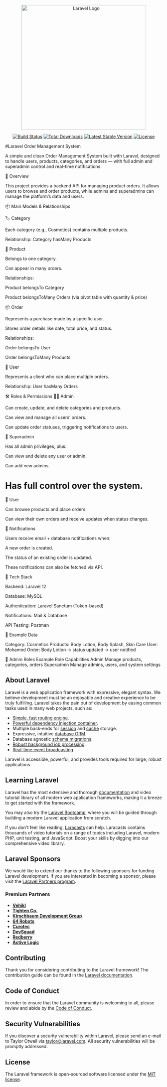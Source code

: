 <p align="center"><a href="https://laravel.com" target="_blank"><img src="https://raw.githubusercontent.com/laravel/art/master/logo-lockup/5%20SVG/2%20CMYK/1%20Full%20Color/laravel-logolockup-cmyk-red.svg" width="400" alt="Laravel Logo"></a></p>

<p align="center">
<a href="https://github.com/laravel/framework/actions"><img src="https://github.com/laravel/framework/workflows/tests/badge.svg" alt="Build Status"></a>
<a href="https://packagist.org/packages/laravel/framework"><img src="https://img.shields.io/packagist/dt/laravel/framework" alt="Total Downloads"></a>
<a href="https://packagist.org/packages/laravel/framework"><img src="https://img.shields.io/packagist/v/laravel/framework" alt="Latest Stable Version"></a>
<a href="https://packagist.org/packages/laravel/framework"><img src="https://img.shields.io/packagist/l/laravel/framework" alt="License"></a>
</p>

#Laravel Order Management System

A simple and clean Order Management System built with Laravel, designed to handle users, products, categories, and orders — with full admin and superadmin control and real-time notifications.

🚀 Overview

This project provides a backend API for managing product orders.
It allows users to browse and order products, while admins and superadmins can manage the platform’s data and users.

📦 Main Models & Relationships

🏷️ Category

Each category (e.g., Cosmetics) contains multiple products.

Relationship:
Category hasMany Products

🧴 Product

Belongs to one category.

Can appear in many orders.

Relationships:

Product belongsTo Category

Product belongsToMany Orders (via pivot table with quantity & price)

📦 Order

Represents a purchase made by a specific user.

Stores order details like date, total price, and status.

Relationships:

Order belongsTo User

Order belongsToMany Products

👤 User

Represents a client who can place multiple orders.

Relationship:
User hasMany Orders

🛠️ Roles & Permissions
👨‍💼 Admin

Can create, update, and delete categories and products.

Can view and manage all users’ orders.

Can update order statuses, triggering notifications to users.

🦸 Superadmin

Has all admin privileges, plus:

Can view and delete any user or admin.

Can add new admins.

Has full control over the system.
==========================================
👥 User

Can browse products and place orders.

Can view their own orders and receive updates when status changes.

🔔 Notifications

Users receive email + database notifications when:

A new order is created.

The status of an existing order is updated.

These notifications can also be fetched via API.

🧩 Tech Stack

Backend: Laravel 12

Database: MySQL

Authentication: Laravel Sanctum (Token-based)

Notifications: Mail & Database

API Testing: Postman

📁 Example Data

Category: Cosmetics
Products: Body Lotion, Body Splash, Skin Care
User: Mohamed
Order: Body Lotion → status updated → user notified

🔑 Admin Roles Example
Role	Capabilities
Admin	Manage products, categories, orders
Superadmin	Manage admins, users, and system settings

## About Laravel

Laravel is a web application framework with expressive, elegant syntax. We believe development must be an enjoyable and creative experience to be truly fulfilling. Laravel takes the pain out of development by easing common tasks used in many web projects, such as:

- [Simple, fast routing engine](https://laravel.com/docs/routing).
- [Powerful dependency injection container](https://laravel.com/docs/container).
- Multiple back-ends for [session](https://laravel.com/docs/session) and [cache](https://laravel.com/docs/cache) storage.
- Expressive, intuitive [database ORM](https://laravel.com/docs/eloquent).
- Database agnostic [schema migrations](https://laravel.com/docs/migrations).
- [Robust background job processing](https://laravel.com/docs/queues).
- [Real-time event broadcasting](https://laravel.com/docs/broadcasting).

Laravel is accessible, powerful, and provides tools required for large, robust applications.

## Learning Laravel

Laravel has the most extensive and thorough [documentation](https://laravel.com/docs) and video tutorial library of all modern web application frameworks, making it a breeze to get started with the framework.

You may also try the [Laravel Bootcamp](https://bootcamp.laravel.com), where you will be guided through building a modern Laravel application from scratch.

If you don't feel like reading, [Laracasts](https://laracasts.com) can help. Laracasts contains thousands of video tutorials on a range of topics including Laravel, modern PHP, unit testing, and JavaScript. Boost your skills by digging into our comprehensive video library.

## Laravel Sponsors

We would like to extend our thanks to the following sponsors for funding Laravel development. If you are interested in becoming a sponsor, please visit the [Laravel Partners program](https://partners.laravel.com).

### Premium Partners

- **[Vehikl](https://vehikl.com)**
- **[Tighten Co.](https://tighten.co)**
- **[Kirschbaum Development Group](https://kirschbaumdevelopment.com)**
- **[64 Robots](https://64robots.com)**
- **[Curotec](https://www.curotec.com/services/technologies/laravel)**
- **[DevSquad](https://devsquad.com/hire-laravel-developers)**
- **[Redberry](https://redberry.international/laravel-development)**
- **[Active Logic](https://activelogic.com)**

## Contributing

Thank you for considering contributing to the Laravel framework! The contribution guide can be found in the [Laravel documentation](https://laravel.com/docs/contributions).

## Code of Conduct

In order to ensure that the Laravel community is welcoming to all, please review and abide by the [Code of Conduct](https://laravel.com/docs/contributions#code-of-conduct).

## Security Vulnerabilities

If you discover a security vulnerability within Laravel, please send an e-mail to Taylor Otwell via [taylor@laravel.com](mailto:taylor@laravel.com). All security vulnerabilities will be promptly addressed.

## License

The Laravel framework is open-sourced software licensed under the [MIT license](https://opensource.org/licenses/MIT).
